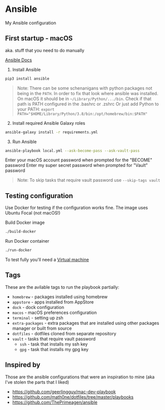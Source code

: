 # Ansible

My Ansible configuration

## First startup - macOS

aka. stuff that you need to do manually

[Ansible Docs](https://docs.ansible.com/ansible/latest/installation_guide/intro_installation.html#installing-ansible-on-macos)


1. Install Ansible

```bash
pip3 install ansible
```

> Note: There can be some schenanigans with python packages not being in the `PATH`. In order to fix that look where ansible was installed. On macOS it should be in `~/Library/Python/.../bin`. Check if that path is PATH configured in the .bashrc or .zshrc
> Or just add Python to your PATH: `export PATH="$HOME/Library/Python/3.8/bin:/opt/homebrew/bin:$PATH"`

2. Install required Ansible Galaxy roles

```bash
ansible-galaxy install -r requirements.yml
```

3. Run Ansible

```bash
ansible-playbook local.yml --ask-become-pass --ask-vault-pass
```

Enter your macOS account password when prompted for the "BECOME" password
Enter my super secret password when prompted for "Vault" password

> Note: To skip tasks that require vault password use `--skip-tags vault`

## Testing configuration

Use Docker for testing if the configuration works fine.
The image uses Ubuntu Focal (not macOS!)

Build Docker image

```bash
./build-docker
```

Run Docker container

```bash
./run-docker
```

To test fully you'll need a [Virtual machine](https://github.com/geerlingguy/mac-osx-virtualbox-vm)

## Tags

These are the avilable tags to run the playbook partially:

- `homebrew` - packages installed using homebrew
- `appstore` - apps installed from AppStore
- `dock` - dock configuration
- `macos` - macOS preferences configuration
- `terminal` - setting up zsh
- `extra-packages` - extra packages that are installed using other packages manager or built from source
- `dotfiles` - dotfiles cloned from separate repository
- `vault` - tasks that require vault password
  - `ssh` - task that installs my ssh key
  - `gpg` - task that installs my gpg key

## Inspired by

Those are the ansible configurations that were an inspiration to mine (aka I've stolen the parts that I liked)

- https://github.com/geerlingguy/mac-dev-playbook
- https://github.com/math0ne/dotfiles/tree/master/playbooks
- https://github.com/ThePrimeagen/ansible

